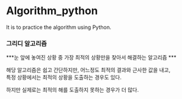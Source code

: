 # Algorithm_python 

It is to practice the algorithm using Python.

### 그리디 알고리즘 ###  
***눈 앞에 놓여진 상황 중 가장 최적의 상황만을 찾아서 해결하는 알고리즘 *** 

해당 알고리즘은 쉽고 간단하지만, 어느정도 최적의 결과와 근사한 값을 내고,  
특정 상황에서는 최적의 상황을 도출하는 경우도 있다.

하지만 실제로는 최적의 해를 도출하지 못하는 경우가 더 많다.
